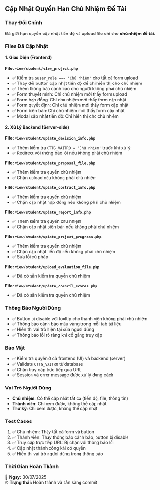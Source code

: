 ## Cập Nhật Quyền Hạn Chủ Nhiệm Đề Tài

### Thay Đổi Chính
Đã giới hạn quyền cập nhật tiến độ và upload file chỉ cho **chủ nhiệm đề tài**.

### Files Đã Cập Nhật

#### 1. Giao Diện (Frontend)
**File: `view/student/view_project.php`**
- ✅ Kiểm tra `$user_role === 'Chủ nhiệm'` cho tất cả form upload
- ✅ Thay đổi button cập nhật tiến độ để chỉ hiển thị cho chủ nhiệm
- ✅ Thêm thông báo cảnh báo cho người không phải chủ nhiệm
- ✅ Form thuyết minh: Chỉ chủ nhiệm mới thấy form upload
- ✅ Form hợp đồng: Chỉ chủ nhiệm mới thấy form cập nhật
- ✅ Form quyết định: Chỉ chủ nhiệm mới thấy form cập nhật
- ✅ Form biên bản: Chỉ chủ nhiệm mới thấy form cập nhật
- ✅ Modal cập nhật tiến độ: Chỉ hiển thị cho chủ nhiệm

#### 2. Xử Lý Backend (Server-side)
**File: `view/student/update_decision_info.php`**
- ✅ Thêm kiểm tra `CTTG_VAITRO = 'Chủ nhiệm'` trước khi xử lý
- ✅ Redirect với thông báo lỗi nếu không phải chủ nhiệm

**File: `view/student/update_proposal_file.php`**
- ✅ Thêm kiểm tra quyền chủ nhiệm
- ✅ Chặn upload nếu không phải chủ nhiệm

**File: `view/student/update_contract_info.php`**
- ✅ Thêm kiểm tra quyền chủ nhiệm
- ✅ Chặn cập nhật hợp đồng nếu không phải chủ nhiệm

**File: `view/student/update_report_info.php`**
- ✅ Thêm kiểm tra quyền chủ nhiệm
- ✅ Chặn cập nhật biên bản nếu không phải chủ nhiệm

**File: `view/student/update_project_progress.php`**
- ✅ Thêm kiểm tra quyền chủ nhiệm
- ✅ Chặn cập nhật tiến độ nếu không phải chủ nhiệm
- ✅ Sửa lỗi cú pháp

**File: `view/student/upload_evaluation_file.php`**
- ✅ Đã có sẵn kiểm tra quyền chủ nhiệm

**File: `view/student/update_council_scores.php`**
- ✅ Đã có sẵn kiểm tra quyền chủ nhiệm

### Thông Báo Người Dùng
- ✅ Button bị disable với tooltip cho thành viên không phải chủ nhiệm
- ✅ Thông báo cảnh báo màu vàng trong mỗi tab tài liệu
- ✅ Hiển thị vai trò hiện tại của người dùng
- ✅ Thông báo lỗi rõ ràng khi cố gắng truy cập

### Bảo Mật
- ✅ Kiểm tra quyền ở cả frontend (UI) và backend (server)
- ✅ Validate `CTTG_VAITRO` từ database
- ✅ Chặn truy cập trực tiếp qua URL
- ✅ Session và error message được xử lý đúng cách

### Vai Trò Người Dùng
- **Chủ nhiệm**: Có thể cập nhật tất cả (tiến độ, file, thông tin)
- **Thành viên**: Chỉ xem được, không thể cập nhật
- **Thư ký**: Chỉ xem được, không thể cập nhật

### Test Cases
1. ✅ Chủ nhiệm: Thấy tất cả form và button
2. ✅ Thành viên: Thấy thông báo cảnh báo, button bị disable
3. ✅ Truy cập trực tiếp URL: Bị chặn với thông báo lỗi
4. ✅ Cập nhật thành công khi có quyền
5. ✅ Hiển thị vai trò người dùng trong thông báo

### Thời Gian Hoàn Thành
📅 **Ngày:** 30/07/2025  
⏰ **Trạng thái:** Hoàn thành và sẵn sàng commit
